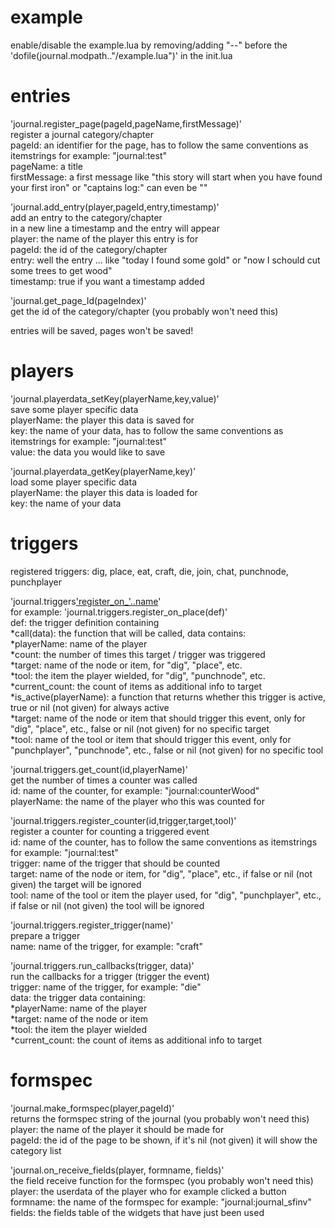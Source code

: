 # example  

enable/disable the example.lua by removing/adding "--" before the 'dofile(journal.modpath.."/example.lua")' in the init.lua  

# entries  

'journal.register_page(pageId,pageName,firstMessage)'  
register a journal category/chapter  
pageId: an identifier for the page, has to follow the same conventions as itemstrings for example: "journal:test"  
pageName: a title  
firstMessage: a first message like "this story will start when you have found your first iron" or "captains log:" can even be ""  

'journal.add_entry(player,pageId,entry,timestamp)'  
add an entry to the category/chapter  
in a new line a timestamp and the entry will appear  
player: the name of the player this entry is for  
pageId: the id of the category/chapter  
entry: well the entry ... like "today I found some gold" or "now I schould cut some trees to get wood"  
timestamp: true if you want a timestamp added  

'journal.get_page_Id(pageIndex)'  
get the id of the category/chapter (you probably won't need this)  

entries will be saved, pages won't be saved!  

# players  

'journal.playerdata_setKey(playerName,key,value)'  
save some player specific data  
playerName: the player this data is saved for  
key: the name of your data, has to follow the same conventions as itemstrings for example: "journal:test"  
value: the data you would like to save  

'journal.playerdata_getKey(playerName,key)'  
load some player specific data  
playerName: the player this data is loaded for  
key: the name of your data  

# triggers  

registered triggers: dig, place, eat, craft, die, join, chat, punchnode, punchplayer  

'journal.triggers['register_on_'..name](def)'  
for example: 'journal.triggers.register_on_place(def)'  
def: the trigger definition containing  
*call(data): the function that will be called, data contains:  
  *playerName: name of the player  
  *count: the number of times this target / trigger was triggered  
  *target: name of the node or item, for "dig", "place", etc.  
  *tool: the item the player wielded, for "dig", "punchnode", etc.  
  *current_count: the count of items as additional info to target  
*is_active(playerName): a function that returns whether this trigger is active, true or nil (not given) for always active  
*target: name of the node or item that should trigger this event, only for "dig", "place", etc., false or nil (not given) for no specific target  
*tool: name of the tool or item that should trigger this event, only for "punchplayer", "punchnode", etc., false or nil (not given) for no specific tool  

'journal.triggers.get_count(id,playerName)'  
get the number of times a counter was called  
id: name of the counter, for example: "journal:counterWood"  
playerName: the name of the player who this was counted for  

'journal.triggers.register_counter(id,trigger,target,tool)'  
register a counter for counting a triggered event  
id: name of the counter, has to follow the same conventions as itemstrings for example: "journal:test"  
trigger: name of the trigger that should be counted  
target: name of the node or item, for "dig", "place", etc., if false or nil (not given) the target will be ignored  
tool: name of the tool or item the player used, for "dig", "punchplayer", etc., if false or nil (not given) the tool will be ignored  

'journal.triggers.register_trigger(name)'  
prepare a trigger  
name: name of the trigger, for example: "craft"  

'journal.triggers.run_callbacks(trigger, data)'  
run the callbacks for a trigger (trigger the event)  
trigger: name of the trigger, for example: "die"  
data: the trigger data containing:  
  *playerName: name of the player  
  *target: name of the node or item  
  *tool: the item the player wielded  
  *current_count: the count of items as additional info to target  

# formspec  

'journal.make_formspec(player,pageId)'  
returns the formspec string of the journal (you probably won't need this)  
player: the name of the player it should be made for  
pageId: the id of the page to be shown, if it's nil (not given) it will show the category list  

'journal.on_receive_fields(player, formname, fields)'  
the field receive function for the formspec (you probably won't need this)  
player: the userdata of the player who for example clicked a button
formname: the name of the formspec for example: "journal:journal_sfinv"
fields: the fields table of the widgets that have just been used  